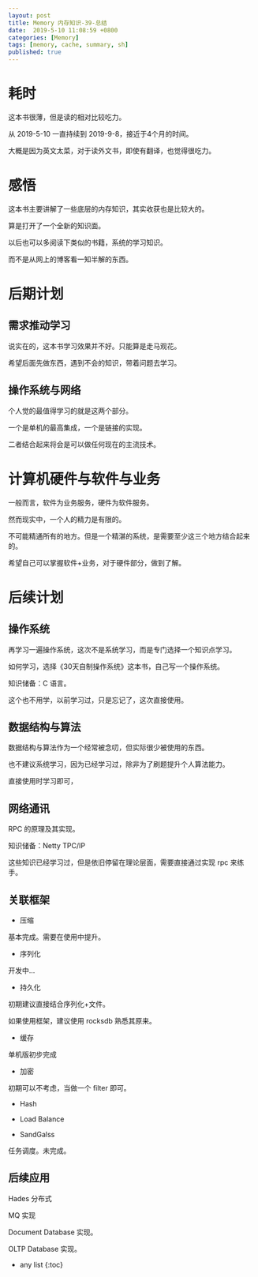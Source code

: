```yaml
---
layout: post
title: Memory 内存知识-39-总结
date:  2019-5-10 11:08:59 +0800
categories: [Memory]
tags: [memory, cache, summary, sh]
published: true
---
```


# 耗时

这本书很薄，但是读的相对比较吃力。

从 2019-5-10 一直持续到 2019-9-8，接近于4个月的时间。

大概是因为英文太菜，对于读外文书，即使有翻译，也觉得很吃力。

# 感悟

这本书主要讲解了一些底层的内存知识，其实收获也是比较大的。

算是打开了一个全新的知识面。

以后也可以多阅读下类似的书籍，系统的学习知识。

而不是从网上的博客看一知半解的东西。

# 后期计划

## 需求推动学习

说实在的，这本书学习效果并不好。只能算是走马观花。

希望后面先做东西，遇到不会的知识，带着问题去学习。

## 操作系统与网络

个人觉的最值得学习的就是这两个部分。

一个是单机的最高集成，一个是链接的实现。

二者结合起来将会是可以做任何现在的主流技术。

# 计算机硬件与软件与业务

一般而言，软件为业务服务，硬件为软件服务。

然而现实中，一个人的精力是有限的。

不可能精通所有的地方。但是一个精湛的系统，是需要至少这三个地方结合起来的。

希望自己可以掌握软件+业务，对于硬件部分，做到了解。

# 后续计划

## 操作系统

再学习一遍操作系统，这次不是系统学习，而是专门选择一个知识点学习。

如何学习，选择《30天自制操作系统》这本书，自己写一个操作系统。

知识储备：C 语言。

这个也不用学，以前学习过，只是忘记了，这次直接使用。

## 数据结构与算法

数据结构与算法作为一个经常被念叨，但实际很少被使用的东西。

也不建议系统学习，因为已经学习过，除非为了刷题提升个人算法能力。

直接使用时学习即可，

## 网络通讯

RPC 的原理及其实现。

知识储备：Netty TPC/IP 

这些知识已经学习过，但是依旧停留在理论层面，需要直接通过实现 rpc 来练手。

## 关联框架

- 压缩

基本完成。需要在使用中提升。

- 序列化

开发中...

- 持久化

初期建议直接结合序列化+文件。

如果使用框架，建议使用 rocksdb 熟悉其原来。

- 缓存

单机版初步完成

- 加密

初期可以不考虑，当做一个 filter 即可。

- Hash

- Load Balance

- SandGalss

任务调度。未完成。

## 后续应用

Hades 分布式

MQ 实现

Document Database 实现。

OLTP Database 实现。

* any list
{:toc}